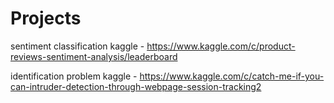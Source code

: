 # Projects

sentiment classification kaggle - https://www.kaggle.com/c/product-reviews-sentiment-analysis/leaderboard
 
identification problem kaggle - https://www.kaggle.com/c/catch-me-if-you-can-intruder-detection-through-webpage-session-tracking2
